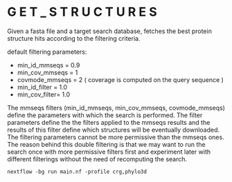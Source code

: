 # G E T _ S T R U C T U R E S 

Given a fasta file and a target search database, fetches the best protein structure hits according to the filtering criteria. 

default filtering parameters: 
  - min_id_mmseqs = 0.9
  - min_cov_mmseqs = 1
  - covmode_mmseqs = 2 ( coverage is computed on the query sequence ) 
  - min_id_filter = 1.0
  - min_cov_filter= 1.0
  
The mmseqs filters (min_id_mmseqs, min_cov_mmseqs, covmode_mmseqs) define the parameters with which the search is performed. 
The filter parameters define the the filters applied to the mmseqs results and the results of this filter define which structures will be eventually downloaded. The filtering parameters cannot be more permissive than the mmseqs ones. 
The reason behind this double filtering is that we may want to run the search once with more permissive filters first and experiment later with different filterings without the need of recomputing the search.


```
nextflow -bg run main.nf -profile crg,phylo3d
```
